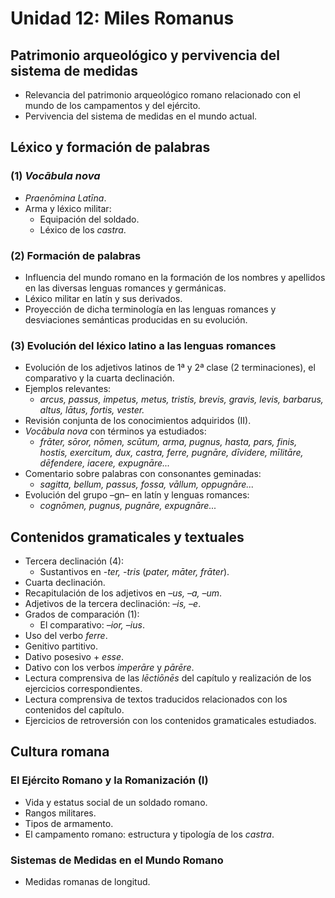 # Unidad 12: Miles Romanus

## Patrimonio arqueológico y pervivencia del sistema de medidas  
- Relevancia del patrimonio arqueológico romano relacionado con el mundo de los campamentos y del ejército.  
- Pervivencia del sistema de medidas en el mundo actual.  

## Léxico y formación de palabras  
### (1) *Vocābula nova*  
- *Praenōmina Latīna*.  
- Arma y léxico militar:  
  - Equipación del soldado.  
  - Léxico de los *castra*.  

### (2) Formación de palabras  
- Influencia del mundo romano en la formación de los nombres y apellidos en las diversas lenguas romances y germánicas.  
- Léxico militar en latín y sus derivados.  
- Proyección de dicha terminología en las lenguas romances y desviaciones semánticas producidas en su evolución.  

### (3) Evolución del léxico latino a las lenguas romances  
- Evolución de los adjetivos latinos de 1ª y 2ª clase (2 terminaciones), el comparativo y la cuarta declinación.  
- Ejemplos relevantes:  
  - *arcus, passus, impetus, metus, tristis, brevis, gravis, levis, barbarus, altus, lātus, fortis, vester.*  
- Revisión conjunta de los conocimientos adquiridos (II).  
- *Vocābula nova* con términos ya estudiados:  
  - *frāter, sōror, nōmen, scūtum, arma, pugnus, hasta, pars, finis, hostis, exercitum, dux, castra, ferre, pugnāre, dīvidere, mīlitāre, dēfendere, iacere, expugnāre...*  
- Comentario sobre palabras con consonantes geminadas:  
  - *sagitta, bellum, passus, fossa, vāllum, oppugnāre...*  
- Evolución del grupo –gn– en latín y lenguas romances:  
  - *cognōmen, pugnus, pugnāre, expugnāre...*  

## Contenidos gramaticales y textuales  
- Tercera declinación (4):  
  - Sustantivos en *-ter, -tris* (*pater, māter, frāter*).  
- Cuarta declinación.  
- Recapitulación de los adjetivos en *–us, –a, –um*.  
- Adjetivos de la tercera declinación: *–is, –e*.  
- Grados de comparación (1):  
  - El comparativo: *–ior, –ius*.  
- Uso del verbo *ferre*.  
- Genitivo partitivo.  
- Dativo posesivo + *esse*.  
- Dativo con los verbos *imperāre* y *pārēre*.  
- Lectura comprensiva de las *lēctiōnēs* del capítulo y realización de los ejercicios correspondientes.  
- Lectura comprensiva de textos traducidos relacionados con los contenidos del capítulo.  
- Ejercicios de retroversión con los contenidos gramaticales estudiados.  

## Cultura romana  
### El Ejército Romano y la Romanización (I)  
- Vida y estatus social de un soldado romano.  
- Rangos militares.  
- Tipos de armamento.  
- El campamento romano: estructura y tipología de los *castra*.  

### Sistemas de Medidas en el Mundo Romano  
- Medidas romanas de longitud.  

